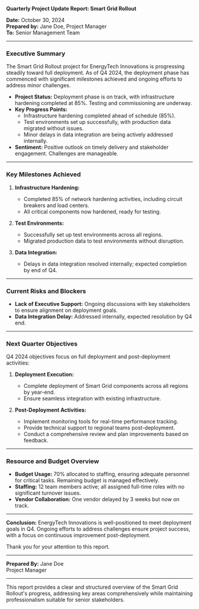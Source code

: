 

**Quarterly Project Update Report: Smart Grid Rollout**

**Date:** October 30, 2024  
**Prepared by:** Jane Doe, Project Manager  
**To:** Senior Management Team

---

### Executive Summary

The Smart Grid Rollout project for EnergyTech Innovations is progressing steadily toward full deployment. As of Q4 2024, the deployment phase has commenced with significant milestones achieved and ongoing efforts to address minor challenges.

- **Project Status:** Deployment phase is on track, with infrastructure hardening completed at 85%. Testing and commissioning are underway.
- **Key Progress Points:**
  - Infrastructure hardening completed ahead of schedule (85%).
  - Test environments set up successfully, with production data migrated without issues.
  - Minor delays in data integration are being actively addressed internally.
- **Sentiment:** Positive outlook on timely delivery and stakeholder engagement. Challenges are manageable.

---

### Key Milestones Achieved

1. **Infrastructure Hardening:**
   - Completed 85% of network hardening activities, including circuit breakers and load centers.
   - All critical components now hardened, ready for testing.

2. **Test Environments:**
   - Successfully set up test environments across all regions.
   - Migrated production data to test environments without disruption.

3. **Data Integration:**
   - Delays in data integration resolved internally; expected completion by end of Q4.

---

### Current Risks and Blockers

- **Lack of Executive Support:** Ongoing discussions with key stakeholders to ensure alignment on deployment goals.
- **Data Integration Delay:** Addressed internally, expected resolution by Q4 end.

---

### Next Quarter Objectives

Q4 2024 objectives focus on full deployment and post-deployment activities:

1. **Deployment Execution:**
   - Complete deployment of Smart Grid components across all regions by year-end.
   - Ensure seamless integration with existing infrastructure.

2. **Post-Deployment Activities:**
   - Implement monitoring tools for real-time performance tracking.
   - Provide technical support to regional teams post-deployment.
   - Conduct a comprehensive review and plan improvements based on feedback.

---

### Resource and Budget Overview

- **Budget Usage:** 70% allocated to staffing, ensuring adequate personnel for critical tasks. Remaining budget is managed effectively.
- **Staffing:** 12 team members active; all assigned full-time roles with no significant turnover issues.
- **Vendor Collaboration:** One vendor delayed by 3 weeks but now on track.

---

**Conclusion:** EnergyTech Innovations is well-positioned to meet deployment goals in Q4. Ongoing efforts to address challenges ensure project success, with a focus on continuous improvement post-deployment.

Thank you for your attention to this report.

---

**Prepared By:**
Jane Doe  
Project Manager

---

This report provides a clear and structured overview of the Smart Grid Rollout's progress, addressing key areas comprehensively while maintaining professionalism suitable for senior stakeholders.